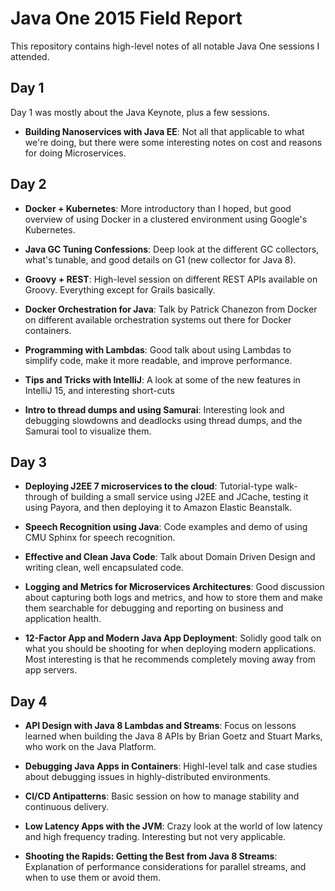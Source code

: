 # Java One 2015 Field Report

This repository contains high-level notes of all notable Java One sessions I attended.

## Day 1

Day 1 was mostly about the Java Keynote, plus a few sessions.

- **Building Nanoservices with Java EE**: Not all that applicable to what we're doing, but there were some interesting notes on cost and reasons for doing Microservices.

## Day 2

- **Docker + Kubernetes**: More introductory than I hoped, but good overview of using Docker in a clustered environment using Google's Kubernetes.

- **Java GC Tuning Confessions**: Deep look at the different GC collectors, what's tunable, and good details on G1 (new collector for Java 8).

- **Groovy + REST**: High-level session on different REST APIs available on Groovy. Everything except for Grails basically.

- **Docker Orchestration for Java**: Talk by Patrick Chanezon from Docker on different available orchestration systems out there for Docker containers.

- **Programming with Lambdas**: Good talk about using Lambdas to simplify code, make it more readable, and improve performance.

- **Tips and Tricks with IntelliJ**: A look at some of the new features in IntelliJ 15, and interesting short-cuts

- **Intro to thread dumps and using Samurai**: Interesting look and debugging slowdowns and deadlocks using thread dumps, and the Samurai tool to visualize them.

## Day 3

- **Deploying J2EE 7 microservices to the cloud**: Tutorial-type walk-through of building a small service using J2EE and JCache, testing it using Payora, and then deploying it to Amazon Elastic Beanstalk.

- **Speech Recognition using Java**: Code examples and demo of using CMU Sphinx for speech recognition.

- **Effective and Clean Java Code**: Talk about Domain Driven Design and writing clean, well encapsulated code.

- **Logging and Metrics for Microservices Architectures**: Good discussion about capturing both logs and metrics, and how to store them and make them searchable for debugging and reporting on business and application health.

- **12-Factor App and Modern Java App Deployment**: Solidly good talk on what you should be shooting for when deploying modern applications. Most interesting is that he recommends completely moving away from app servers.

## Day 4

- **API Design with Java 8 Lambdas and Streams**: Focus on lessons learned when building the Java 8 APIs by Brian  Goetz and Stuart Marks, who work on the Java Platform.

- **Debugging Java Apps in Containers**: Highl-level talk and case studies about debugging issues in highly-distributed environments.

- **CI/CD Antipatterns**: Basic session on how to manage stability and continuous delivery.

- **Low Latency Apps with the JVM**: Crazy look at the world of low latency and high frequency trading. Interesting but not very applicable.

- **Shooting the Rapids: Getting the Best from Java 8 Streams**: Explanation of performance considerations for parallel streams, and when to use them or avoid them.

